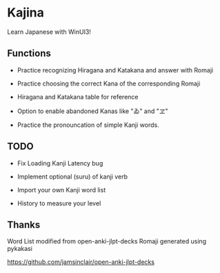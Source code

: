 # Kajina

Learn Japanese with WinUI3! 

## Functions

- Practice recognizing Hiragana and Katakana and answer with Romaji

- Practice choosing the correct Kana of the corresponding Romaji

- Hiragana and Katakana table for reference

- Option to enable abandoned Kanas like "ゐ" and "ヱ"

- Practice the pronouncation of simple Kanji words.

## TODO

- Fix Loading Kanji Latency bug

- Implement optional (suru) of kanji verb

- Import your own Kanji word list

- History to measure your level

## Thanks

Word List modified from open-anki-jlpt-decks
Romaji generated using pykakasi

https://github.com/jamsinclair/open-anki-jlpt-decks
